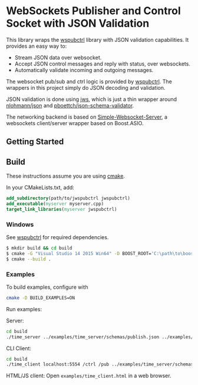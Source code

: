 # WebSockets Publisher and Control Socket with JSON Validation

This library wraps the [wspubctrl](https://github.com/jmuncaster/wspubctrl) library with JSON validation
capabilities. It provides an easy way to:
- Stream JSON data over websocket.
- Accept JSON control messages and reply with status, over websockets.
- Automatically validate incoming and outgoing messages.

The websocket pub/sub and ctrl logic is provided by [wspubctrl](https://github.com/jmuncaster/wspubctrl). The wrappers in this project simply do JSON decoding and validation.

JSON validation is done using [jws](https://github.com/jmuncaster/jws), which is just a thin wrapper
around [nlohmann/json](https://github.com/nlohmann/json) and [pboettch/json-schema-validator](https://github.com/pboettch/json-schema-validator).

The networking backend is based on [Simple-Websocket-Server](https://github.com/eidheim/Simple-WebSocket-Server), a websockets client/server wrapper based on Boost.ASIO.


## Getting Started

## Build

These instructions assume you are using [cmake](cmake.org).

In your CMakeLists.txt, add:
```CMake
add_subdirectory(path/to/jwspubctrl jwspubctrl)
add_executable(myserver myserver.cpp)
target_link_libraries(myserver jwspubctrl)
```

### Windows

See [wspubctrl](https://github.com/jmuncaster/wspubctrl) for required dependencies.

```bash
$ mkdir build && cd build
$ cmake -G "Visual Studio 14 2015 Win64" -D BOOST_ROOT='C:\path\to\boost' -D BUILD_EXAMPLES=ON -D BUILD_TESTS=ON ..
$ cmake --build .
```


### Examples

To build examples, configure with
```bash
cmake -D BUILD_EXAMPLES=ON
```

Run examples:

Server:
```bash
cd build
./time_server ../examples/time_server/schemas/publish.json ../examples/time_server/schemas/ctrl_request.json ../examples/time_server/schemas/ctrl_reply.json
```

CLI Client:
```bash
cd build
./time_client localhost:5554 /ctrl /pub ../examples/time_server/schemas/publish.json ../examples/time_server/schemas/ctrl_request.json ../examples/time_server/schemas/ctrl_reply.json
```

HTML/JS client:
Open `examples/time_client.html` in a web browser.
